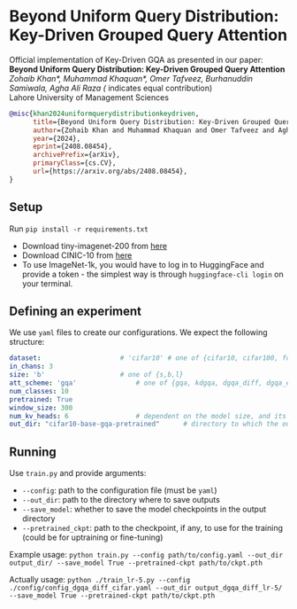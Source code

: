 # Beyond Uniform Query Distribution: Key-Driven Grouped Query Attention

Official implementation of Key-Driven GQA as presented in our paper:
**Beyond Uniform Query Distribution: Key-Driven Grouped Query Attention** </br>
*Zohaib Khan\*, Muhammad Khaquan\*, Omer Tafveez, Burhanuddin Samiwala, Agha Ali Raza (* indicates equal contribution) <br>
Lahore University of Management Sciences  <br>

```bibtex
@misc{khan2024uniformquerydistributionkeydriven,
      title={Beyond Uniform Query Distribution: Key-Driven Grouped Query Attention}, 
      author={Zohaib Khan and Muhammad Khaquan and Omer Tafveez and Agha Ali Raza},
      year={2024},
      eprint={2408.08454},
      archivePrefix={arXiv},
      primaryClass={cs.CV},
      url={https://arxiv.org/abs/2408.08454}, 
}
```

## Setup

Run `pip install -r requirements.txt`

* Download tiny-imagenet-200 from [here](http://cs231n.stanford.edu/tiny-imagenet-200.zip)
* Download CINIC-10 from [here](https://datashare.is.ed.ac.uk/bitstream/handle/10283/3192/CINIC-10.tar.gz)
* To use ImageNet-1k, you would have to log in to HuggingFace and provide a token - the simplest way is through `huggingface-cli login` on your terminal.

## Defining an experiment

We use `yaml` files to create our configurations. We expect the following structure:
```yaml
dataset: 					# 'cifar10' # one of {cifar10, cifar100, food101, tiny-imagenet-200}
in_chans: 3
size: 'b'					# one of {s,b,l}
att_scheme: 'gqa'				# one of {gqa, kdgqa, dgqa_diff, dgqa_ema, pgqa}
num_classes: 10
pretrained: True
window_size: 300
num_kv_heads: 6					# dependent on the model size, and its number of heads
out_dir: "cifar10-base-gqa-pretrained"		# directory to which the outputs are saved
```

## Running

Use `train.py` and provide arguments:
- `--config`: path to the configuration file (must be `yaml`)
- `--out_dir`: path to the directory where to save outputs
- `--save_model`: whether to save the model checkpoints in the output directory
- `--pretrained_ckpt`: path to the checkpoint, if any, to use for the training (could be for uptraining or fine-tuning)

Example usage: `python train.py --config path/to/config.yaml --out_dir output_dir/ --save_model True --pretrained-ckpt path/to/ckpt.pth`

Actually usage: `python ./train_lr-5.py --config ./config/config_dgqa_diff_cifar.yaml --out_dir output_dgqa_diff_lr-5/ --save_model True --pretrained-ckpt path/to/ckpt.pth`
